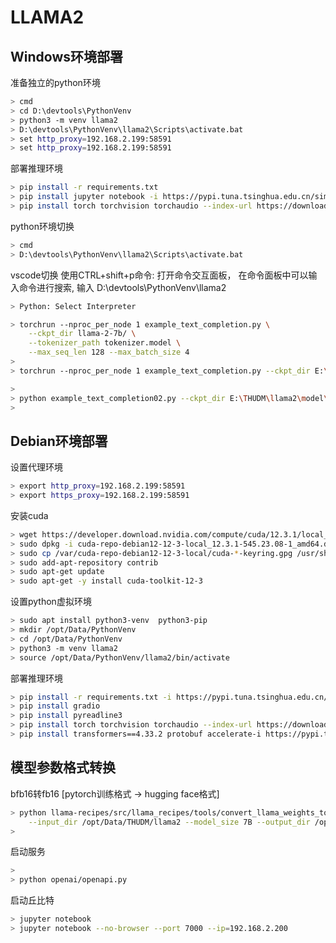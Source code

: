 
# LLAMA2

## Windows环境部署

 准备独立的python环境

```bash
> cmd
> cd D:\devtools\PythonVenv
> python3 -m venv llama2
> D:\devtools\PythonVenv\llama2\Scripts\activate.bat
> set http_proxy=192.168.2.199:58591
> set http_proxy=192.168.2.199:58591
```

部署推理环境

```bash
> pip install -r requirements.txt
> pip install jupyter notebook -i https://pypi.tuna.tsinghua.edu.cn/simple
> pip install torch torchvision torchaudio --index-url https://download.pytorch.org/whl/cu118
```

python环境切换
```bash
> cmd
> D:\devtools\PythonVenv\llama2\Scripts\activate.bat
```

vscode切换
使用CTRL+shift+p命令: 打开命令交互面板， 在命令面板中可以输入命令进行搜索, 输入 D:\devtools\PythonVenv\llama2
```bash
> Python: Select Interpreter
```

```bash
> torchrun --nproc_per_node 1 example_text_completion.py \
    --ckpt_dir llama-2-7b/ \
    --tokenizer_path tokenizer.model \
    --max_seq_len 128 --max_batch_size 4
>
> torchrun --nproc_per_node 1 example_text_completion.py --ckpt_dir E:\THUDM\llama2\model\llama-2-7b-chat --tokenizer_path E:\THUDM\llama2\model\tokenizer.model --max_seq_len 128 --max_batch_size 4
```

```bash
>
> python example_text_completion02.py --ckpt_dir E:\THUDM\llama2\model\llama-2-7b-chat --tokenizer_path E:\THUDM\llama2\model\tokenizer.model --max_seq_len 128 --max_batch_size 4
>
```

## Debian环境部署

设置代理环境
```bash
> export http_proxy=192.168.2.199:58591
> export https_proxy=192.168.2.199:58591
```

安装cuda

```bash
> wget https://developer.download.nvidia.com/compute/cuda/12.3.1/local_installers/cuda-repo-debian12-12-3-local_12.3.1-545.23.08-1_amd64.deb
> sudo dpkg -i cuda-repo-debian12-12-3-local_12.3.1-545.23.08-1_amd64.deb
> sudo cp /var/cuda-repo-debian12-12-3-local/cuda-*-keyring.gpg /usr/share/keyrings/
> sudo add-apt-repository contrib
> sudo apt-get update
> sudo apt-get -y install cuda-toolkit-12-3
```

设置python虚拟环境
```bash
> sudo apt install python3-venv  python3-pip
> mkdir /opt/Data/PythonVenv
> cd /opt/Data/PythonVenv
> python3 -m venv llama2
> source /opt/Data/PythonVenv/llama2/bin/activate
```

部署推理环境

```bash
> pip install -r requirements.txt -i https://pypi.tuna.tsinghua.edu.cn/simple
> pip install gradio
> pip install pyreadline3
> pip install torch torchvision torchaudio --index-url https://download.pytorch.org/whl/cu118
> pip install transformers==4.33.2 protobuf accelerate-i https://pypi.tuna.tsinghua.edu.cn/simple
```

## 模型参数格式转换

bfb16转fb16 [pytorch训练格式 -> hugging face格式]

```bash
> python llama-recipes/src/llama_recipes/tools/convert_llama_weights_to_hf.py \
    --input_dir /opt/Data/THUDM/llama2 --model_size 7B --output_dir /opt/Data/THUDM/llama2.hf/llama-2-7b-chat-hf
>
```

启动服务
```bash
>
> python openai/openapi.py
```

启动丘比特
```bash
> jupyter notebook
> jupyter notebook --no-browser --port 7000 --ip=192.168.2.200
```